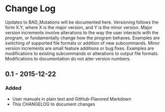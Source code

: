 # Change Log
Updates to BAD_Mutations will be documented here. Versioning follows the
form X.Y, where X is the major version, and Y is the minor version. Major
version increments involve alterations to the way the user interacts with the
program, or fundamentally change how the program behaves. Examples are
switching of supported file formats or addition of new subcommands. Minor
version increments are small feature additions or bug fixes. Examples are
modifications to existing subcommands or alterations to output file formats.
Modifications to documentation do not alter version numbers.

## 0.1 - 2015-12-22
### Added
- User manuals in plain text and GitHub-Flavored Markdown
- This CHANGELOG to document changes
